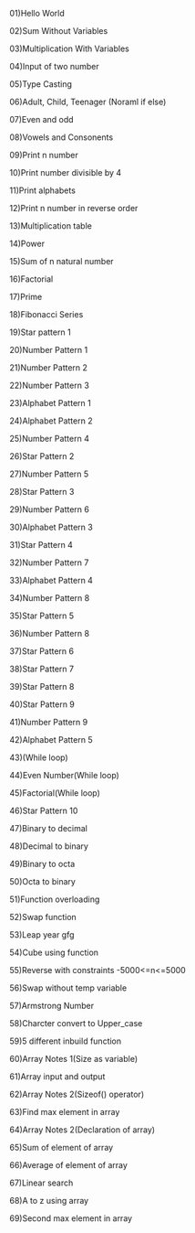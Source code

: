 01)Hello World

02)Sum Without Variables

03)Multiplication With Variables

04)Input of two number

05)Type Casting

06)Adult, Child, Teenager (Noraml if else)

07)Even and odd

08)Vowels and Consonents

09)Print n number

10)Print number divisible by 4

11)Print alphabets

12)Print n number in reverse order

13)Multiplication table

14)Power

15)Sum of n natural number

16)Factorial

17)Prime

18)Fibonacci Series

19)Star pattern 1

20)Number Pattern 1

21)Number Pattern 2

22)Number Pattern 3

23)Alphabet Pattern 1

24)Alphabet Pattern 2

25)Number Pattern 4

26)Star Pattern 2

27)Number Pattern 5

28)Star Pattern 3

29)Number Pattern 6

30)Alphabet Pattern 3

31)Star Pattern 4

32)Number Pattern 7

33)Alphabet Pattern 4

34)Number Pattern 8

35)Star Pattern 5

36)Number Pattern 8

37)Star Pattern 6

38)Star Pattern 7

39)Star Pattern 8

40)Star Pattern 9

41)Number Pattern 9

42)Alphabet Pattern 5

43)(While loop)

44)Even Number(While loop)

45)Factorial(While loop)

46)Star Pattern 10

47)Binary to decimal

48)Decimal to binary

49)Binary to octa

50)Octa to binary

51)Function overloading

52)Swap function

53)Leap year gfg

54)Cube using function

55)Reverse with constraints -5000<=n<=5000

56)Swap without temp variable

57)Armstrong Number

58)Charcter convert to Upper_case

59)5 different inbuild function

60)Array Notes 1(Size as variable)

61)Array input and output

62)Array Notes 2(Sizeof() operator)

63)Find max element in array

64)Array Notes 2(Declaration of array)

65)Sum of element of array

66)Average of element of array

67)Linear search

68)A to z using array

69)Second max element in array